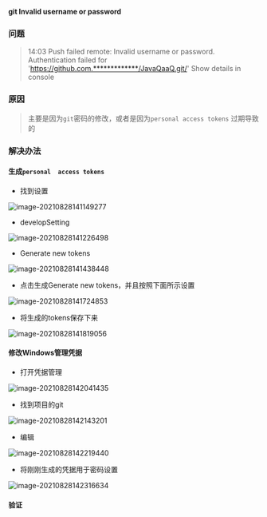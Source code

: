 **git Invalid username or password**

### 问题

> 14:03	Push failed
> remote: Invalid username or password.
> Authentication failed for 'https://github.com.*************/JavaQaaQ.git/'
> Show details in console

### 原因

> 主要是因为`git`密码的修改，或者是因为`personal access tokens` 过期导致的

### 解决办法

#### 生成`personal  access tokens`

- 找到设置

![image-20210828141149277](https://gitee.com/laoyouji1018/images/raw/master/img/20210828141201.png)

- developSetting

![image-20210828141226498](https://gitee.com/laoyouji1018/images/raw/master/img/20210828141241.png)

- Generate new tokens

![image-20210828141438448](https://gitee.com/laoyouji1018/images/raw/master/img/20210828141439.png)

- 点击生成Generate new tokens，并且按照下面所示设置

![image-20210828141724853](https://gitee.com/laoyouji1018/images/raw/master/img/20210828141823.png)

- 将生成的tokens保存下来

![image-20210828141819056](https://gitee.com/laoyouji1018/images/raw/master/img/20210828141820.png)

#### 修改Windows管理凭据

- 打开凭据管理

![image-20210828142041435](https://gitee.com/laoyouji1018/images/raw/master/img/20210828142042.png)

- 找到项目的git

![image-20210828142143201](https://gitee.com/laoyouji1018/images/raw/master/img/20210828142144.png)

- 编辑

![image-20210828142219440](C:\Users\Administrator\AppData\Roaming\Typora\typora-user-images\image-20210828142219440.png)

- 将刚刚生成的凭据用于密码设置

![image-20210828142316634](https://gitee.com/laoyouji1018/images/raw/master/img/20210828142318.png)

#### 验证

